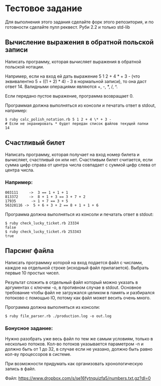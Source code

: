 # Тестовое задание

Для выполнения этого задания сделайте форк этого репозитория, и по готовности сделайте пулл реквест. Руби 2.2 и только std-lib

## Вычисление выражения в обратной польской записи

Написать программу, которая вычисляет выражения в обратной польской нотации.

Например, если на вход ей дать выражение 5 1 2 + 4 * + 3 - (что эквивалентно 5 + ((1 + 2) * 4) - 3 в нормальной записи), то она даст ответ 14.  Валидными операциями являются +, -, \*, /, ^.

Если передано пустое выражение, программа возвращает 0.


Программая должна выполняться из консоли и печатать ответ в stdout, например:

```
$ ruby calc_polish_notation.rb 5 1 2 + 4 \* + 3 -
# Если не экранировать * будет передан список файлов текущей папки
14
```

## Счастливый билет

Написать программу, которая получает на вход номер билета и вычисляет, счастливый он или нет. Счастливым билет считается, если сумма цифр справа от центра числа совпадает с суммой цифр слева от центра числа.


### Например:

```
003111     ->  3 == 1 + 1 + 1
813372     ->  8 + 1 + 3 == 3 + 7 + 2
17935       -> 1 + 7 == 3 + 5
56328116 ->  5 + 6 + 3 + 2 == 8 + 1 + 1 + 6
```

Программа должна выполняться из консоли и печатать ответ в stdout:

```
$ ruby check_lucky_ticket.rb 23334
false
$ ruby check_lucky_ticket.rb 253343
true
```

## Парсинг файла

Написать программку которой на вход подается файл с числами, каждое на отдельной строке (исходный файл прилагается). Выбрать первые 10 простых чисел.


Результат сложить в отдельный файл который можно указать в аргументах с ключем -o, в противном случае в stdout.
Основное требование чтобы файл не загружался целиком в память и разбирался потоково с помощью IO, потому как файл может весить очень много.


Программа должна выполняться из консоли:

```
$ ruby file_parser.rb ./production.log -o out.log
```

### Бонусное задание:

Нужно разобрать уже весь файл по тем же самым условиям, только в несколько потоков. Кол-во потоков указывается параметром -n и должно быть от 1 до 32, в случае если не указано, должно быть равно кол-ву процессоров в системе.

При возможности придумать как организовать хронологическую запись в файл.


Файл: https://www.dropbox.com/s/se16fytnquizfa5/numbers.txt.gz?dl=0
